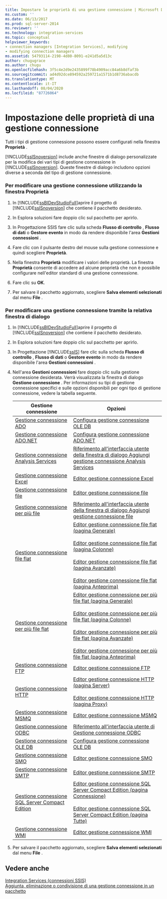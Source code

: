 ```yaml
---
title: Impostare le proprietà di una gestione connessione | Microsoft Docs
ms.custom: ''
ms.date: 06/13/2017
ms.prod: sql-server-2014
ms.reviewer: ''
ms.technology: integration-services
ms.topic: conceptual
helpviewer_keywords:
- connection managers [Integration Services], modifying
- modifying connection managers
ms.assetid: 54793114-2198-4d80-8091-e241d5a5d13c
author: chugugrace
ms.author: chugu
ms.openlocfilehash: 3f5c4e2d9e2435899f78b4909acc84a6b8dfaf3b
ms.sourcegitcommit: ad4d92dce894592a259721a1571b1d8736abacdb
ms.translationtype: MT
ms.contentlocale: it-IT
ms.lasthandoff: 08/04/2020
ms.locfileid: "87726064"
---
```

# <a name="set-the-properties-of-a-connection-manager"></a>Impostazione delle proprietà di una gestione connessione
  Tutti i tipi di gestione connessione possono essere configurati nella finestra **Proprietà** .  
  
 [!INCLUDE[ssISnoversion](../includes/ssisnoversion-md.md)] include anche finestre di dialogo personalizzate per la modifica dei vari tipi di gestione connessione in [!INCLUDE[ssISnoversion](../includes/ssisnoversion-md.md)]. Queste finestre di dialogo includono opzioni diverse a seconda del tipo di gestione connessione.  
  
### <a name="to-modify-a-connection-manager-using-the-properties-window"></a>Per modificare una gestione connessione utilizzando la finestra Proprietà  
  
1.  In [!INCLUDE[ssBIDevStudioFull](../includes/ssbidevstudiofull-md.md)]aprire il progetto di [!INCLUDE[ssISnoversion](../includes/ssisnoversion-md.md)] che contiene il pacchetto desiderato.  
  
2.  In Esplora soluzioni fare doppio clic sul pacchetto per aprirlo.  
  
3.  In Progettazione SSIS fare clic sulla scheda **Flusso di controllo** , **Flusso di dati** o **Gestore evento** in modo da rendere disponibile l'area **Gestioni connessioni** .  
  
4.  Fare clic con il pulsante destro del mouse sulla gestione connessione e quindi scegliere **Proprietà**.  
  
5.  Nella finestra **Proprietà** modificare i valori delle proprietà. La finestra **Proprietà** consente di accedere ad alcune proprietà che non è possibile configurare nell'editor standard di una gestione connessione.  
  
6.  Fare clic su **OK**.  
  
7.  Per salvare il pacchetto aggiornato, scegliere **Salva elementi selezionati** dal menu **File** .  
  
### <a name="to-modify-a-connection-manager-using-a-connection-manager-dialog-box"></a>Per modificare una gestione connessione tramite la relativa finestra di dialogo  
  
1.  In [!INCLUDE[ssBIDevStudioFull](../includes/ssbidevstudiofull-md.md)]aprire il progetto di [!INCLUDE[ssISnoversion](../includes/ssisnoversion-md.md)] che contiene il pacchetto desiderato.  
  
2.  In Esplora soluzioni fare doppio clic sul pacchetto per aprirlo.  
  
3.  In Progettazione [!INCLUDE[ssIS](../includes/ssis-md.md)] fare clic sulla scheda **Flusso di controllo** , **Flusso di dati** o **Gestore evento** in modo da rendere disponibile l'area **Gestioni connessioni** .  
  
4.  Nell'area **Gestioni connessioni** fare doppio clic sulla gestione connessione desiderata. Verrà visualizzata la finestra di dialogo **Gestione connessione** . Per informazioni su tipi di gestione connessione specifici e sulle opzioni disponibili per ogni tipo di gestione connessione, vedere la tabella seguente.  
  
    |Gestione connessione|Opzioni|  
    |------------------------|-------------|  
    |[Gestione connessione ADO](connection-manager/ado-connection-manager.md)|[Configura gestione connessione OLE DB](configure-ole-db-connection-manager.md)|  
    |[Gestione connessione ADO.NET](connection-manager/ado-net-connection-manager.md)|[Configura gestione connessione ADO.NET](configure-ado-net-connection-manager.md)|  
    |[Gestione connessione Analysis Services](connection-manager/analysis-services-connection-manager.md)|[Riferimento all'interfaccia utente della finestra di dialogo Aggiungi gestione connessione Analysis Services](connection-manager/add-analysis-services-connection-manager-dialog-box-ui-reference.md)|  
    |[Gestione connessione Excel](connection-manager/excel-connection-manager.md)|[Editor gestione connessione Excel](../../2014/integration-services/excel-connection-manager-editor.md)|  
    |[Gestione connessione file](connection-manager/file-connection-manager.md)|[Editor gestione connessione file](../../2014/integration-services/file-connection-manager-editor.md)|  
    |[Gestione connessione per più file](connection-manager/multiple-files-connection-manager.md)|[Riferimento all'interfaccia utente della finestra di dialogo Aggiungi gestione connessione file](connection-manager/add-file-connection-manager-dialog-box-ui-reference.md)|  
    |[Gestione connessione file flat](connection-manager/flat-file-connection-manager.md)|[Editor gestione connessione file flat &#40;pagina Generale&#41;](general-page-of-integration-services-designers-options.md)<br /><br /> [Editor gestione connessione file flat &#40;pagina Colonne&#41;](../../2014/integration-services/flat-file-connection-manager-editor-columns-page.md)<br /><br /> [Editor gestione connessione file flat &#40;pagina Avanzate&#41;](../../2014/integration-services/flat-file-connection-manager-editor-advanced-page.md)<br /><br /> [Editor gestione connessione file flat &#40;pagina Anteprima&#41;](../../2014/integration-services/flat-file-connection-manager-editor-preview-page.md)|  
    |[Gestione connessione per più file flat](connection-manager/multiple-flat-files-connection-manager.md)|[Editor gestione connessione per più file flat &#40;pagina Generale&#41;](../../2014/integration-services/multiple-flat-files-connection-manager-editor-general-page.md)<br /><br /> [Editor gestione connessione per più file flat &#40;pagina Colonne&#41;](../../2014/integration-services/multiple-flat-files-connection-manager-editor-columns-page.md)<br /><br /> [Editor gestione connessione per più file flat &#40;pagina Avanzate&#41;](../../2014/integration-services/multiple-flat-files-connection-manager-editor-advanced-page.md)<br /><br /> [Editor gestione connessione per più file flat &#40;pagina Anteprima&#41;](../../2014/integration-services/multiple-flat-files-connection-manager-editor-preview-page.md)|  
    |[Gestione connessione FTP](connection-manager/ftp-connection-manager.md)|[Editor gestione connessione FTP](../../2014/integration-services/ftp-connection-manager-editor.md)|  
    |[Gestione connessione HTTP](connection-manager/http-connection-manager.md)|[Editor gestione connessione HTTP &#40;pagina Server&#41;](../../2014/integration-services/http-connection-manager-editor-server-page.md)<br /><br /> [Editor gestione connessione HTTP &#40;pagina Proxy&#41;](../../2014/integration-services/http-connection-manager-editor-proxy-page.md)|  
    |[Gestione connessione MSMQ](connection-manager/msmq-connection-manager.md)|[Editor gestione connessione MSMQ](../../2014/integration-services/msmq-connection-manager-editor.md)|  
    |[Gestione connessione ODBC](connection-manager/odbc-connection-manager.md)|[Riferimento all'interfaccia utente di Gestione connessione ODBC](../../2014/integration-services/odbc-connection-manager-ui-reference.md)|  
    |[Gestione connessione OLE DB](connection-manager/ole-db-connection-manager.md)|[Configura gestione connessione OLE DB](configure-ole-db-connection-manager.md)|  
    |[Gestione connessione SMO](connection-manager/smo-connection-manager.md)|[Editor gestione connessione SMO](../../2014/integration-services/smo-connection-manager-editor.md)|  
    |[Gestione connessione SMTP](connection-manager/smtp-connection-manager.md)|[Editor gestione connessione SMTP](../../2014/integration-services/smtp-connection-manager-editor.md)|  
    |[Gestione connessione SQL Server Compact Edition](connection-manager/sql-server-compact-edition-connection-manager.md)|[Editor gestione connessione SQL Server Compact Edition &#40;pagina Connessione&#41;](../../2014/integration-services/sql-server-compact-edition-connection-manager-editor-connection-page.md)<br /><br /> [Editor gestione connessione SQL Server Compact Edition &#40;pagina Tutte&#41;](../../2014/integration-services/sql-server-compact-edition-connection-manager-editor-all-page.md)|  
    |[Gestione connessione WMI](connection-manager/wmi-connection-manager.md)|[Editor gestione connessione WMI](../../2014/integration-services/wmi-connection-manager-editor.md)|  
  
5.  Per salvare il pacchetto aggiornato, scegliere **Salva elementi selezionati** dal menu **File** .  
  
## <a name="see-also"></a>Vedere anche  
 [Integration Services &#40;connessioni SSIS&#41;](connection-manager/integration-services-ssis-connections.md)   
 [Aggiunta, eliminazione o condivisione di una gestione connessione in un pacchetto](../../2014/integration-services/add-delete-or-share-a-connection-manager-in-a-package.md)  
  
  
